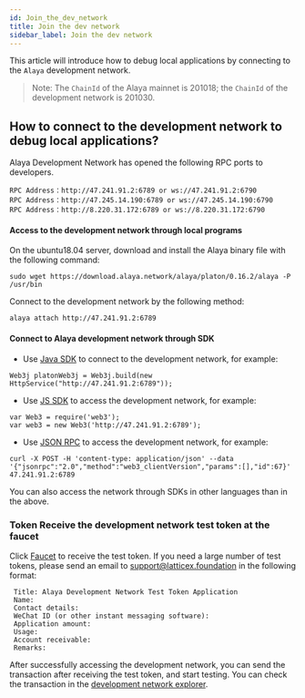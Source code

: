 ```yaml
---
id: Join_the_dev_network
title: Join the dev network
sidebar_label: Join the dev network
---
```



This article will introduce how to debug local applications by connecting to the `Alaya` development network. 

> Note: The `ChainId` of the Alaya mainnet is 201018; the `ChainId` of the development network is 201030. 

## How to connect to the development network to debug local applications? 

Alaya Development Network has opened the following RPC ports to developers.

```
RPC Address：http://47.241.91.2:6789 or ws://47.241.91.2:6790
RPC Address：http://47.245.14.190:6789 or ws://47.245.14.190:6790
RPC Address：http://8.220.31.172:6789 or ws://8.220.31.172:6790
```

#### Access to the development network through local programs

On the ubuntu18.04 server, download and install the Alaya binary file with the following command:

```
sudo wget https://download.alaya.network/alaya/platon/0.16.2/alaya -P /usr/bin    
```

Connect to the development network by the following method:

```
alaya attach http://47.241.91.2:6789
```

#### Connect to Alaya development network through SDK

- Use [Java SDK](/alaya-devdocs/en/Java_SDK) to connect to the development network, for example:

```
Web3j platonWeb3j = Web3j.build(new HttpService("http://47.241.91.2:6789"));
```

- Use [JS SDK](/alaya-devdocs/en/JS_SDK) to access the development network, for example:

```
var Web3 = require('web3');
var web3 = new Web3('http://47.241.91.2:6789');
```

- Use [JSON RPC](/alaya-devdocs/en/Json_Rpc) to access the development network, for example: 

```
curl -X POST -H 'content-type: application/json' --data '{"jsonrpc":"2.0","method":"web3_clientVersion","params":[],"id":67}' 47.241.91.2:6789
```

You can also access the network through SDKs in other languages than in the above. 

### Token Receive the development network test token at the faucet

Click [Faucet](https://faucet.alaya.network/faucet/?id=f93426c0887f11eb83b900163e06151c) to receive the test token. If you need a large number of test tokens, please send an email to support@latticex.foundation in the following format: 

```
 Title: Alaya Development Network Test Token Application
 Name:
 Contact details:
 WeChat ID (or other instant messaging software):
 Application amount:
 Usage:
 Account receivable:
 Remarks: 
```

After successfully accessing the development network, you can send the transaction after receiving the test token, and start testing. You can check the transaction in the [development network explorer](https://devnetscan.alaya.network).
